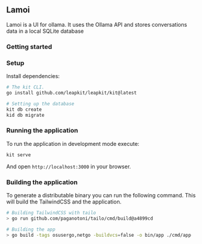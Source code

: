 ## Lamoi

Lamoi is a UI for ollama. It uses the Ollama API and stores conversations data in a local SQLite database

### Getting started

### Setup
Install dependencies:

```sh
# The kit CLI.
go install github.com/leapkit/leapkit/kit@latest

# Setting up the database
kit db create
kid db migrate
```

### Running the application

To run the application in development mode execute:

```sh
kit serve
```

And open `http://localhost:3000` in your browser.

### Building the application

To generate a distributable binary you can run the following command. This will build the TailwindCSS and the application.

```sh
# Building TailwindCSS with tailo
> go run github.com/paganotoni/tailo/cmd/build@a4899cd

# Building the app
> go build -tags osusergo,netgo -buildvcs=false -o bin/app ./cmd/app
```
